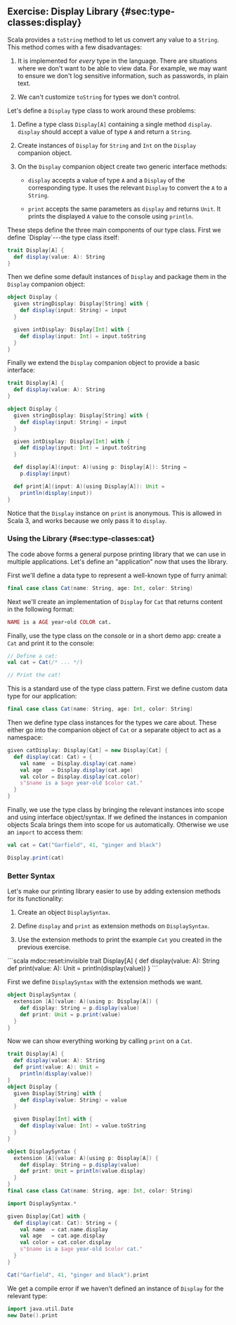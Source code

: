 ## Exercise: Display Library {#sec:type-classes:display}

Scala provides a `toString` method
to let us convert any value to a `String`.
This method comes with a few disadvantages:

1. It is implemented for *every* type in the language.
   There are situations where we don't want to be able to view data.
   For example, we may want to ensure we don't log sensitive information,
   such as passwords,
   in plain text.

2. We can't customize `toString` for types we don't control.

Let's define a `Display` type class to work around these problems:

 1. Define a type class `Display[A]` containing a single method `display`.
    `display` should accept a value of type `A` and return a `String`.

 2. Create instances of `Display` for `String` and `Int` 
    on the `Display` companion object.

 3. On the `Display` companion object create two generic interface methods:

    - `display` accepts a value of type `A`
    and a `Display` of the corresponding type.
    It uses the relevant `Display` to convert the `A` to a `String`.

    - `print` accepts the same parameters as `display` and returns `Unit`.
    It prints the displayed `A` value to the console using `println`.

<div class="solution">
These steps define the three main components of our type class.
First we define `Display`---the type class itself:

```scala mdoc:silent:reset-object
trait Display[A] {
  def display(value: A): String
}
```

Then we define some default instances of `Display`
and package them in the `Display` companion object:

```scala mdoc:silent
object Display {
  given stringDisplay: Display[String] with {
    def display(input: String) = input
  }

  given intDisplay: Display[Int] with {
    def display(input: Int) = input.toString
  }
}
```

Finally we extend the `Display` companion object to provide a basic interface:

```scala mdoc:invisible:reset-object
trait Display[A] {
  def display(value: A): String
}
```
```scala mdoc:silent
object Display {
  given stringDisplay: Display[String] with {
    def display(input: String) = input
  }

  given intDisplay: Display[Int] with {
    def display(input: Int) = input.toString
  }

  def display[A](input: A)(using p: Display[A]): String =
    p.display(input)

  def print[A](input: A)(using Display[A]): Unit =
    println(display(input))
}
```

Notice that the `Display` instance on `print` is anonymous.
This is allowed in Scala 3, and works because we only pass it to `display`.
</div>

### Using the Library {#sec:type-classes:cat}

The code above forms a general purpose printing library
that we can use in multiple applications.
Let's define an "application" now that uses the library.

First we'll define a data type to represent a well-known type of furry animal:

```scala
final case class Cat(name: String, age: Int, color: String)
```

Next we'll create an implementation of `Display` for `Cat`
that returns content in the following format:

```ruby
NAME is a AGE year-old COLOR cat.
```

Finally, use the type class on the console or in a short demo app:
create a `Cat` and print it to the console:

```scala
// Define a cat:
val cat = Cat(/* ... */)

// Print the cat!
```

<div class="solution">
This is a standard use of the type class pattern.
First we define custom data type for our application:

```scala mdoc:silent
final case class Cat(name: String, age: Int, color: String)
```

Then we define type class instances for the types we care about.
These either go into the companion object of `Cat`
or a separate object to act as a namespace:

```scala mdoc:silent
given catDisplay: Display[Cat] = new Display[Cat] {
  def display(cat: Cat) = {
    val name  = Display.display(cat.name)
    val age   = Display.display(cat.age)
    val color = Display.display(cat.color)
    s"$name is a $age year-old $color cat."
  }
}
```

Finally, we use the type class by
bringing the relevant instances into scope
and using interface object/syntax.
If we defined the instances in companion objects
Scala brings them into scope for us automatically.
Otherwise we use an `import` to access them:

```scala mdoc:silent
val cat = Cat("Garfield", 41, "ginger and black")
```
```scala mdoc
Display.print(cat)
```
</div>


### Better Syntax

Let's make our printing library easier to use
by adding extension methods for its functionality:

 1. Create an object `DisplaySyntax`.
 
 2. Define `display` and `print` as extension methods on `DisplaySyntax`. 

 3. Use the extension methods to print the example `Cat`
    you created in the previous exercise.

<div class="solution">
```scala mdoc:reset:invisible
trait Display[A] {
  def display(value: A): String
  def print(value: A): Unit =
    println(display(value))
}
```

First we define `DisplaySyntax` with the extension methods we want.

```scala mdoc:silent
object DisplaySyntax {
  extension [A](value: A)(using p: Display[A]) {
    def display: String = p.display(value)
    def print: Unit = p.print(value)
  }
}
```

Now we can show everything working by calling `print` on a `Cat`.

```scala mdoc:reset:invisible
trait Display[A] {
  def display(value: A): String
  def print(value: A): Unit =
    println(display(value))
}
object Display {
  given Display[String] with {
    def display(value: String) = value
  }

  given Display[Int] with {
    def display(value: Int) = value.toString
  }
}

object DisplaySyntax {
  extension [A](value: A)(using p: Display[A]) {
    def display: String = p.display(value)
    def print: Unit = println(value.display)
  }
}
final case class Cat(name: String, age: Int, color: String)
```
```scala mdoc
import DisplaySyntax.*

given Display[Cat] with {
  def display(cat: Cat): String = {
    val name  = cat.name.display
    val age   = cat.age.display
    val color = cat.color.display
    s"$name is a $age year-old $color cat."
  }
}

Cat("Garfield", 41, "ginger and black").print
```

We get a compile error if we haven't defined an instance of `Display`
for the relevant type:

```scala mdoc:fail
import java.util.Date
new Date().print
```
</div>
